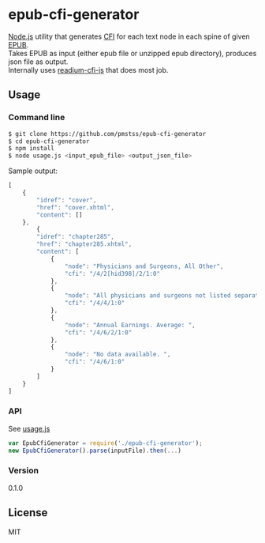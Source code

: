# epub-cfi-generator

[Node.js](https://nodejs.org/) utility that generates [CFI](http://www.idpf.org/epub/linking/cfi/epub-cfi.html) for each text node in each spine of given [EPUB](http://idpf.org/epub).  
Takes EPUB as input (either epub file or unzipped epub directory), produces json file as output.  
Internally uses [readium-cfi-js](https://github.com/readium/readium-cfi-js) that does most job.

## Usage
### Command line

```sh
$ git clone https://github.com/pmstss/epub-cfi-generator
$ cd epub-cfi-generator
$ npm install
$ node usage.js <input_epub_file> <output_json_file>
```

Sample output:

```js
[
    {
        "idref": "cover",
        "href": "cover.xhtml",
        "content": []
    },
        {
        "idref": "chapter285",
        "href": "chapter285.xhtml",
        "content": [
            {
                "node": "Physicians and Surgeons, All Other",
                "cfi": "/4/2[hid398]/2/1:0"
            },
            {
                "node": "All physicians and surgeons not listed separately.",
                "cfi": "/4/4/1:0"
            },
            {
                "node": "Annual Earnings. Average: ",
                "cfi": "/4/6/2/1:0"
            },
            {
                "node": "No data available. ",
                "cfi": "/4/6/1:0"
            }
        ]
    }
]
```

### API

See [usage.js](usage.js)

```js
var EpubCfiGenerator = require('./epub-cfi-generator');
new EpubCfiGenerator().parse(inputFile).then(...)
```

### Version
0.1.0

License
----
MIT